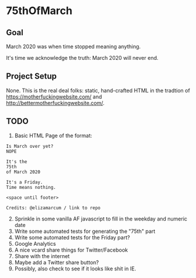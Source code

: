 # 75thOfMarch

## Goal

March 2020 was when time stopped meaning anything.

It's time we acknowledge the truth: March 2020 will never end.

## Project Setup

None.  This is the real deal folks: static, hand-crafted HTML in the tradtion of https://motherfuckingwebsite.com/ and http://bettermotherfuckingwebsite.com/.

## TODO

1. Basic HTML Page of the format:
  ```
  Is March over yet?
  NOPE

  It's the
  75th
  of March 2020

  It's a Friday.
  Time means nothing.

  <space until footer>

  Credits: @elizamarcum / link to repo
  ```
2. Sprinkle in some vanilla AF javascript to fill in the weekday and numeric date
3. Write some automated tests for generating the "75th" part
4. Write some automated tests for the Friday part?
5. Google Analytics
6. A nice vcard share things for Twitter/Facebook
7. Share with the internet
8. Maybe add a Twitter share button?
9. Possibly, also check to see if it looks like shit in IE.
